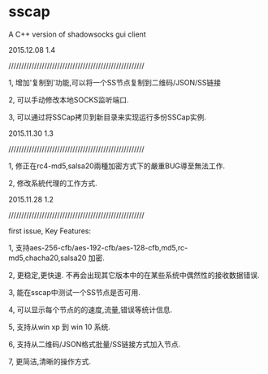 # sscap
A C++ version of shadowsocks gui client

2015.12.08 1.4

/////////////////////////////////////////////////////

1, 增加'复制到'功能,可以将一个SS节点复制到二维码/JSON/SS链接

2, 可以手动修改本地SOCKS监听端口.

3, 可以通过将SSCap拷贝到新目录来实现运行多份SSCap实例.


2015.11.30 1.3

/////////////////////////////////////////////////////

1, 修正在rc4-md5,salsa20兩種加密方式下的嚴重BUG導至無法工作.

2, 修改系統代理的工作方式.


2015.11.28 1.2

/////////////////////////////////////////////////////

first issue, Key Features:

1, 支持aes-256-cfb/aes-192-cfb/aes-128-cfb,md5,rc-md5,chacha20,salsa20 加密.

2, 更稳定,更快速. 不再会出现其它版本中的在某些系统中偶然性的接收数据错误.

3, 能在sscap中测试一个SS节点是否可用.

4, 可以显示每个节点的的速度,流量,错误等统计信息.

5, 支持从win xp 到 win 10 系统.

6, 支持从二维码/JSON格式批量/SS链接方式加入节点.

7, 更简洁,清晰的操作方式.
